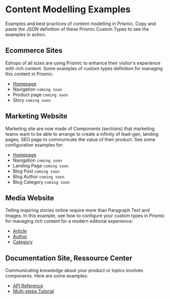 # Content Modelling Examples
Examples and best practices of content modelling in Prismic. Copy and paste the JSON definition of these Prismic Custom Types to see the examples in action.

## Ecommerce Sites

Eshops of all sizes are using Prismic to enhance their visitor's experience with rich content. Some examples of custom types definition for managing this content in Prismic:
* [Homepage](https://github.com/prismicio/content-modelling-examples/blob/main/Ecommerce/homepage.json)
* Navigation `coming soon`
* Product page `coming soon`
* Story `coming soon`

## Marketing Website

Marketing site are now made of Components (sections) that marketing teams want to be able to arrange to create a infinity of lead-gen, landing pages, SEO page to communicate the value of their product. See some configuration examples for:
* [Homepage]()
* Navigation `coming soon`
* Landing Page `coming soon`
* Blog Post `coming soon`
* Blog Author `coming soon`
* Blog Category `coming soon`

## Media Website

Telling inspiring stories online require more than Paragraph Text and Images. In this example, see how to configure your custom types in Prismic for managing rich content for a modern editorial experience:
* [Article]()
* [Author]()
* [Category]()

## Documentation Site, Ressource Center

Communicating knowledge about your product or topics involves components. Here are some examples:
* [API Reference]()
* [Multi-steps Tutorial]()
